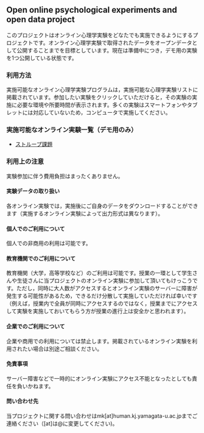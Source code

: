 ## Open online psychological experiments and open data project
このプロジェクトはオンライン心理学実験をどなたでも実施できるようにするプロジェクトです。オンライン心理学実験で取得されたデータをオープンデータとして公開することまでを目標としています。現在は準備中につき，デモ用の実験を1つ公開している状態です。

### 利用方法
実施可能なオンライン心理学実験プログラムは，実施可能な心理学実験リストに掲載されています。参加したい実験をクリックしていただけると，その実験の実施に必要な環境や所要時間が表示されます。多くの実験はスマートフォンやタブレットには対応していないため，コンピュータで実施してください。

### 実施可能なオンライン実験一覧（デモ用のみ）

 * [ストループ課題](./exps/stroop_o2ed_demo)

### 利用上の注意
実験参加に伴う費用負担はまったくありません。
<!--ただし，利用の際にはGoogleアカウントまたはG suiteでのログインが必要です。
GoogleアカウントまたはG suiteでのログインによって個人ごとに共通したIDを付与し，実験間のデータ結合に利用させて頂きます。-->

#### 実験データの取り扱い
各オンライン実験では，実施後にご自身のデータをダウンロードすることができます（実施するオンライン実験によって出力形式は異なります）。
<!-- また，実施後にあなたのデータを匿名化した上で公開データとして登録してよいかをお聞きします。この登録は任意ですがご協力いただければ幸いです。。
登録を希望されない場合はサーバーにあなたのデータは保存されません。ご自身のデータをダウンロードし忘れないようにしてください。 -->

<!-- ### お願い
当プロジェクトはオンライン心理学実験のオープン化だけでなく，心理学実験データのオープン化（公開データ化）も目的としています。ご参加いただける方は公開データへの登録にご協力いただければ幸いです。

### 匿名化
実験にご参加いただいた方は個別のIDを付与し，IDを用いて個人を追跡した形でデータを管理させていただきます。
IDはランダムな英数字の配列が個人ごとに付与されるため，データから個人を特定することはできません。
ただし，将来的な参加の同意の撤回などのためにデータベースに参加された方のメールアドレスとIDと紐付けて保存させていただきます（連結可能匿名化）。
この連結情報は管理者のみが閲覧可能であり，公開データには含まれません。よって，公開データのみから個人を特定することはできません。 -->

#### 個人でのご利用について
個人での非商用の利用は可能です。

#### 教育機関でのご利用について
教育機関（大学，高等学校など）のご利用は可能です。授業の一環として学生さんや生徒さんに当プロジェクトのオンライン実験に参加して頂いてもけっこうです。ただし，同時に大人数がアクセスするとオンライン実験のサーバーに障害が発生する可能性があるため，できるだけ分散して実施していただければ幸いです（例えば，授業内で全員が同時にアクセスするのではなく，授業までにアクセスして実験を実施しておいてもらう方が授業の進行上は安全かと思われます）。

#### 企業でのご利用について
企業や商用での利用については禁止します。掲載されているオンライン実験を利用されたい場合は別途ご相談ください。

#### 免責事項
サーバー障害などで一時的にオンライン実験にアクセス不能となったとしても責任を負いかねます。

#### 問い合わせ先
当プロジェクトに関する問い合わせはmk[at]human.kj.yamagata-u.ac.jpまでご連絡ください（[at]は@に変更してください)。
